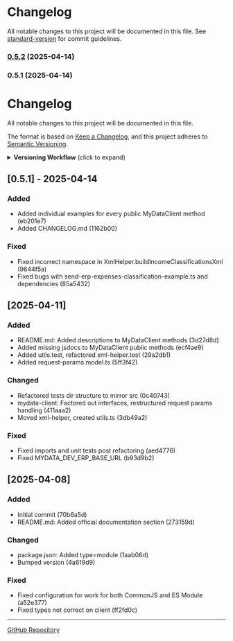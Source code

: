 # Changelog

All notable changes to this project will be documented in this file. See [standard-version](https://github.com/conventional-changelog/standard-version) for commit guidelines.

### [0.5.2](https://github.com/yiannis-spyridakis/mydata-client/compare/v0.5.1...v0.5.2) (2025-04-14)

### 0.5.1 (2025-04-14)

# Changelog

All notable changes to this project will be documented in this file.

The format is based on [Keep a Changelog](https://keepachangelog.com/en/1.0.0/),
and this project adheres to [Semantic Versioning](https://semver.org/spec/v2.0.0.html).

<details>
<summary><strong>Versioning Workflow</strong> (click to expand)</summary>

1. **Update CHANGELOG.md**:

   - Add new entries under `[Unreleased]` section as changes are made
   - Group changes by type (Added, Changed, Deprecated, Removed, Fixed, Security)
   - Include issue/PR references when applicable (e.g., `#123`)

2. **Update package.json version**:

   ```bash
   npm version patch|minor|major
   ```

   This will:

   - Update package.json version
   - Create a git commit with the version bump
   - Create a git tag with the version

3. **Update CHANGELOG for release**:

   - Rename `[Unreleased]` to new version (e.g., `[1.2.3] - 2025-04-14`)
   - Add new `[Unreleased]` section at top

4. **Create GitHub Release**:

   ```bash
   git push origin main --tags
   ```

   Then create a release on GitHub using the new tag, copying relevant CHANGELOG entries

5. **Automation (optional)**:
   Consider adding these npm scripts to package.json:
   ```json
   "scripts": {
     "release": "standard-version",
     "release:minor": "standard-version --release-as minor",
     "release:major": "standard-version --release-as major"
   }
   ```
   Then install `standard-version`:
   ```bash
   npm install --save-dev standard-version
   ```
   </details>

## [0.5.1] - 2025-04-14

### Added

- Added individual examples for every public MyDataClient method (eb201e7)
- Added CHANGELOG.md (1162b00)

### Fixed

- Fixed incorrect namespace in XmlHelper.buildIncomeClassificationsXml (9644f5a)
- Fixed bugs with send-erp-expenses-classification-example.ts and dependencies (85a5432)

## [2025-04-11]

### Added

- README.md: Added descriptions to MyDataClient methods (3d27d8d)
- Added missing jsdocs to MyDataClient public methods (ecf4ae9)
- Added utils.test, refactored xml-helper.test (29a2db1)
- Added request-params.model.ts (5ff3f42)

### Changed

- Refactored tests dir structure to mirror src (0c40743)
- mydata-client: Factored out interfaces, restructured request params handling (411aaa2)
- Moved xml-helper, created utils.ts (3db49a2)

### Fixed

- Fixed imports and unit tests post refactoring (aed4776)
- Fixed MYDATA_DEV_ERP_BASE_URL (b93d9b2)

## [2025-04-08]

### Added

- Initial commit (70b6a5d)
- README.md: Added official documentation section (273159d)

### Changed

- package.json: Added type=module (1aab06d)
- Bumped version (4a619d9)

### Fixed

- Fixed configuration for work for both CommonJS and ES Module (a52e377)
- Fixed types not correct on client (ff2fd0c)

---

[GitHub Repository](https://github.com/yiannis-spyridakis/mydata-client)
